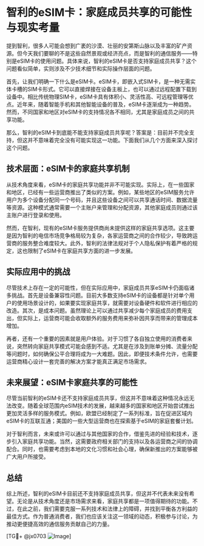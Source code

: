 # 智利的eSIM卡：家庭成员共享的可能性与现实考量

提到智利，很多人可能会想到广袤的沙漠、壮丽的安第斯山脉以及丰富的矿产资源。但今天我们要聊的不是这些自然景观或经济亮点，而是智利的通信服务——特别是eSIM卡的使用问题。具体来说，智利的eSIM卡是否支持家庭成员共享？这个问题看似简单，实则涉及不少技术细节和实际操作层面的问题。

首先，让我们明确一下什么是eSIM卡。eSIM卡，即嵌入式SIM卡，是一种无需实体卡槽的SIM卡形式。它可以直接焊接在设备主板上，也可以通过远程配置下载到设备中。相比传统物理SIM卡，eSIM卡具有体积小、灵活性高、可远程管理等优点。近年来，随着智能手机和其他智能设备的普及，eSIM卡逐渐成为一种趋势。然而，不同国家和地区对eSIM卡的支持情况各不相同，尤其是家庭成员之间的共享功能。

那么，智利的eSIM卡到底能不能支持家庭成员共享呢？答案是：目前并不完全支持，但这并不意味着完全没有可能实现这一功能。下面我们从几个方面来深入探讨这个问题。

## 技术层面：eSIM卡的家庭共享机制

从技术角度来看，eSIM卡的家庭共享功能并非不可能实现。实际上，在一些国家和地区，已经有一些运营商推出了类似的方案。例如，某些地区的eSIM服务允许用户为多个设备分配同一个号码，并且这些设备之间可以共享通话时间、数据流量等资源。这种模式通常需要一个主账户来管理和分配资源，其他家庭成员则通过该主账户进行登录和使用。

然而，在智利，现有的eSIM卡服务提供商尚未提供这样的家庭共享选项。这主要是因为智利的电信市场竞争格局较为复杂，各家运营商之间的合作较少，导致跨运营商的服务整合难度较大。此外，智利的法律法规对于个人隐私保护有着严格的规定，这也限制了eSIM卡在家庭共享方面的进一步发展。

## 实际应用中的挑战

尽管技术上存在一定的可能性，但在实际应用中，家庭成员共享eSIM卡仍面临诸多挑战。首先是设备兼容性问题。目前大多数支持eSIM卡的设备都是针对单个用户的使用场景设计的，如果要实现家庭共享，就需要对设备硬件和软件进行相应的改造。其次，是成本问题。虽然理论上可以通过共享减少每个家庭成员的费用支出，但实际上，运营商可能会收取额外的服务费用来弥补因共享而带来的管理成本增加。

再者，还有一个重要的因素就是用户体验。对于习惯了各自独立使用的消费者来说，突然转向家庭共享模式可能会感到不适。尤其是在涉及到账单分摊、流量分配等问题时，如何确保公平合理将成为一大难题。因此，即便技术条件允许，也需要运营商精心设计一套完善的解决方案才能真正满足市场需求。

## 未来展望：eSIM卡家庭共享的可能性

尽管当前智利的eSIM卡还不支持家庭成员共享，但这并不意味着这种情况永远无法改变。随着全球范围内eSIM技术的发展，越来越多的国家和地区开始尝试推出更加灵活多样的服务模式。例如，欧盟已经制定了一系列标准，旨在促进区域内eSIM卡的互联互通；美国的一些大型运营商也在探索基于eSIM的家庭套餐计划。

对于智利而言，未来或许可以通过与其他国家的合作，借鉴先进的经验和技术，逐步引入家庭共享功能。当然，这需要政府相关部门的支持以及各运营商之间的协调配合。同时，也需要考虑到本地的文化习惯和社会心理，确保新推出的方案能够被广大用户所接受。

## 总结

综上所述，智利的eSIM卡目前还不支持家庭成员共享，但这并不代表未来没有希望。无论是从技术角度还是市场需求来看，家庭共享都是一项值得期待的功能。不过，在此之前，我们需要克服一系列技术和法律上的障碍，并找到平衡各方利益的最佳方式。作为普通消费者，我们也应该关注这一领域的动态，积极参与讨论，为推动更便捷高效的通信服务贡献自己的力量。

[TG💪+ @jx0703 ![Image](https://github.com/user-attachments/assets/dbca1d08-cadb-493c-b0ec-ad6f7a83f270)]